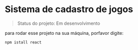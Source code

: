 <h1>Sistema de cadastro de jogos</h1>

> Status do projeto: Em desenvolvimento

para rodar esse projeto na sua máquina, porfavor digite:

```
npm istall react
```
